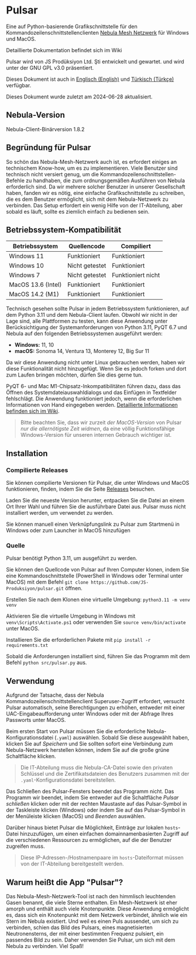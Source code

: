# Pulsar
Eine auf Python-basierende Grafikschnittstelle für den Kommandozeilenschnittstellenclienten [Nebula Mesh Netzwerk](https://github.com/slackhq/nebula) für Windows und MacOS.


Detaillierte Dokumentation befindet sich im Wiki

Pulsar wird von JS Prodüksiyon Ltd. Şti entwickelt und gewartet. und wird unter der GNU GPL v3.0 präsentiert.

Dieses Dokument ist auch in [Englisch (English)](README.md) und [Türkisch (Türkçe)](README_tr.md) verfügbar.

Dieses Dokument wurde zuletzt am 2024-06-28 aktualisiert.


## Nebula-Version
Nebula-Client-Binärversion 1.8.2

## Begründung für Pulsar
So schön das Nebula-Mesh-Netzwerk auch ist, es erfordert einiges an technischem Know-how, um es zu implementieren. Viele Benutzer sind technisch nicht versiert genug, um die Kommandozeilenschnittstellen-Befehle zu handhaben, die zum ordnungsgemäßen Ausführen von Nebula erforderlich sind. Da wir mehrere solcher Benutzer in unserer Gesellschaft haben, fanden wir es nötig, eine einfache Grafikschnittstelle zu schreiben, die es dem Benutzer ermöglicht, sich mit dem Nebula-Netzwerk zu verbinden. Das Setup erfordert ein wenig Hilfe von der IT-Abteilung, aber sobald es läuft, sollte es ziemlich einfach zu bedienen sein. 


## Betriebssystem-Kompatibilität

| Betriebssystem     | Quellencode    | Compiliert         |
| ------------------ | ------------   | ------------------ |
| Windows 11         | Funktioniert   | Funktioniert       |
| Windows 10         | Nicht getestet | Funktioniert       |
| Windows 7          | Nicht getestet | Funktioniert nicht |
| MacOS 13.6 (Intel) | Funktioniert   | Funktioniert       |
| MacOS 14.2 (M1)    | Funktioniert   | Funktioniert       |

Technisch gesehen sollte Pulsar in jedem Betriebssystem funktionieren, auf dem Python 3.11 und dem Nebula-Client laufen. Obwohl wir nicht in der Lage sind, alle Plattformen zu testen, kann diese Anwendung unter Berücksichtigung der Systemanforderungen von Python 3.11, PyQT 6.7 und Nebula auf den folgenden Betriebssystemen ausgeführt werden:

* **Windows:** 11, 10
* **macOS:** Sonoma 14, Ventura 13, Monterey 12, Big Sur 11

Da wir diese Anwendung nicht unter Linux gebrauchen werden, haben wir diese Funktionalität nicht hinzugefügt. Wenn Sie es jedoch forken und dort zum Laufen bringen möchten, dürfen Sie dies gerne tun.

PyQT 6- und Mac M1-Chipsatz-Inkompatibilitäten führen dazu, dass das Öffnen des Systemdateiauswahldialogs und das Einfügen in Textfelder fehlschlägt. Die Anwendung funktioniert jedoch, wenn die erforderlichen Informationen von Hand eingegeben werden. [Detaillierte Informationen befinden sich im Wiki](https://github.com/JS-Produksiyon/pulsar/wiki/Usage#issues-with-pulsar-on-macos-on-m-series-chips).

> Bitte beachten Sie, dass wir zurzeit _der MacOS-Version_ von Pulsar _nur die allernötigste Zeit widmen_, da eine völlig Funktionsfähige Windows-Version für unseren internen Gebrauch wichtiger ist.


## Installation
### Compilierte Releases
Sie können compilierte Versionen für Pulsar, die unter Windows und MacOS funktionieren, finden, indem Sie die Seite [Releases](releases/) besuchen.

Laden Sie die neueste Version herunter, entpacken Sie die Datei an einem Ort Ihrer Wahl und führen Sie die ausführbare Datei aus. Pulsar muss nicht installiert werden, um verwendet zu werden.

Sie können manuell einen Verknüpfungslink zu Pulsar zum Startmenü in Windows oder zum Launcher in MacOS hinzufügen

### Quelle
Pulsar benötigt Python 3.11, um ausgeführt zu werden.

Sie können den Quellcode von Pulsar auf Ihren Computer klonen, indem Sie eine Kommandoschnittstelle (PowerShell in Windows oder Terminal unter MacOS) mit dem Befehl `git clone https://github.com/JS-Produksiyon/pulsar.git` öffnen. 

Erstellen Sie nach dem Klonen eine virtuelle Umgebung: `python3.11 -m venv venv`

Aktivieren Sie die virtuelle Umgebung in Windows mit `venv\Scripts\Activate.ps1` oder verwenden Sie `source venv/bin/activate` unter MacOS.

Installieren Sie die erforderlichen Pakete mit `pip install -r requirements.txt`

Sobald die Anforderungen installiert sind, führen Sie das Programm mit dem Befehl `python src/pulsar.py` aus.


## Verwendung
Aufgrund der Tatsache, dass der Nebula Kommandozeilenschnittstellenclient Superuser-Zugriff erfordert, versucht Pulsar automatisch, seine Berechtigungen zu erhöhen, entweder mit einer UAC-Eingabeaufforderung unter Windows oder mit der Abfrage Ihres Passworts unter MacOS.

Beim ersten Start von Pulsar müssen Sie die erforderliche Nebula-Konfigurationsdatei (`.yaml`) auswählen. Sobald Sie diese ausgewählt haben, klicken Sie auf _Speichern_ und Sie sollten sofort eine Verbindung zum Nebula-Netzwerk herstellen können, indem Sie auf die große grüne Schaltfläche klicken.

> Die IT-Abteilung muss die Nebula-CA-Datei sowie den privaten Schlüssel und die Zertifikatsdateien des Benutzers zusammen mit der `.yaml`-Konfigurationsdatei  bereitstellen.

Das Schließen des Pulsar-Fensters beendet das Programm nicht. Das Programm wir beendet, indem Sie entweder auf die Schaltfläche _Pulsar schließen_ klicken oder mit der rechten Maustaste auf das Pulsar-Symbol in der Taskleiste klicken (Windows) oder indem Sie auf das Pulsar-Symbol in der Menüleiste klicken (MacOS) und _Beenden_ auswählen. 

Darüber hinaus bietet Pulsar die Möglichkeit, Einträge zur lokalen  `hosts`-Datei hinzuzufügen, um einen einfachen domainnamenbasierten Zugriff auf die verschiedenen Ressourcen zu ermöglichen, auf die der Benutzer zugreifen muss.

> Diese IP-Adressen-/Hostnamenpaare im `hosts`-Dateiformat müssen von der IT-Abteilung bereitgestellt werden.


## Warum heißt die App "Pulsar"?
Das Nebula-Mesh-Netzwerk-Tool ist nach den himmlisch leuchtenden Gasen benannt, die viele Sterne enthalten. Ein Mesh-Netzwerk ist eher amorph und enthält auch viele Knotenpunkte. Diese Anwendung ermöglicht es, dass sich ein Knotenpunkt mit dem Netzwerk verbindet, ähnlich wie ein Stern im Nebula existiert. Und weil es einen Puls aussendet, um sich zu verbinden, schien das Bild des Pulsars, eines magnetisierten Neutronensterns, der mit einer bestimmten Frequenz pulsiert, ein passendes Bild zu sein. Daher verwenden Sie Pulsar, um sich mit dem Nebula zu verbinden. Viel Spaß!
